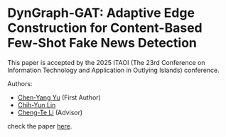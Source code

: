 # DynGraph-GAT: Adaptive Edge Construction for Content-Based Few-Shot Fake News Detection

This paper is accepted by the 2025 ITAOI (The 23rd Conference on Information Technology and Application in Outlying Islands) conference.

Authors:
- [Chen-Yang Yu](https://github.com/LittleFish-Coder) (First Author)
- [Chih-Yun Lin](https://github.com/salmoniscute)
- [Cheng-Te Li](https://sites.google.com/view/chengteli/) (Advisor)

check the paper [here](./ITAOI.pdf).